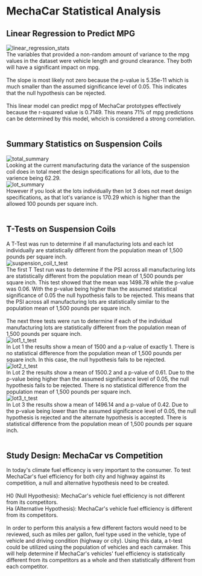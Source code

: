 # MechaCar Statistical Analysis

## Linear Regression to Predict MPG
![linear_regression_stats](link)<br>
The variables that provided a non-random amount of variance to the mpg values in the dataset were vehicle length and ground clearance. They both will have a significant impact on mpg.<br>
<br>
The slope is most likely not zero because the p-value is 5.35e-11 which is much smaller than the assumed significance level of 0.05. This indicates that the null hypothesis can be rejected.<br>
<br>
This linear model can predict mpg of MechaCar prototypes effectively because the r-squared value is 0.7149. This means 71% of mpg predictions can be determined by this model, whcich is considered a strong correlation.<br>
<br>
## Summary Statistics on Suspension Coils
![total_summary](link)<br>
Looking at the current manufacturing data the variance of the suspension coil does in total meet the design specifications for all lots, due to the varience being 62.29. <br>
![lot_summary](link)<br>
However if you look at the lots individually then lot 3 does not meet design specifications, as that lot's variance is 170.29 which is higher than the allowed 100 pounds per square inch.
<br>
<br>
## T-Tests on Suspension Coils
A T-Test was run to determine if all manufacturing lots and each lot individually are statistically different from the population mean of 1,500 pounds per square inch.<br>
![suspension_coil_t_test](link)<br>
The first T Test run was to determine if the PSI across all manufacturing lots are statistically different from the population mean of 1,500 pounds per square inch. This test showed that the mean was 1498.78 while the p-value was 0.06. With the p-value being higher than the assumed statistical significance of 0.05 the null hypothesis fails to be rejected. This means that the PSI across all manufacturing lots are statistically similar to the population mean of 1,500 pounds per square inch.
<br>
<br>
The next three tests were run to determine if each of the individual manufacturing lots are statistically different from the population mean of 1,500 pounds per square inch.<br>
![lot1_t_test](link)<br>
In Lot 1 the results show a mean of 1500 and a p-value of exactly 1. There is no statistical difference from the population mean of 1,500 pounds per square inch. In this case, the null hypothesis fails to be rejected.<br>
![lot2_t_test](link)<br>
In Lot 2 the results show a mean of 1500.2 and a p-value of 0.61. Due to the p-value being higher than the assumed significance level of 0.05, the null hypothesis fails to be rejected. There is no statistical difference from the population mean of 1,500 pounds per square inch.<br>
![lot3_t_test](link)<br>
In Lot 3 the results show a mean of 1496.14 and a p-value of 0.42. Due to the p-value being lower than the assumed significance level of 0.05, the null hypothesis is rejected and the alternate hypothesis is accepted. There is statistical difference from the population mean of 1,500 pounds per square inch.<br>
<br>
## Study Design: MechaCar vs Competition
In today's climate fuel efficency is very important to the consumer. To test MechaCar's fuel efficiency for both city and highway against its competition, a null and alternative hypothesis need to be created. <br>
<br>
H0 (Null Hypothesis): MechaCar's vehicle fuel efficiency is not different from its competitors.<br>
Ha (Alternative Hypothesis): MechaCar's vehicle fuel efficiency is different from its competitors.<br>
<br>
In order to perform this analysis a few different factors would need to be reviewed, such as miles per gallon, fuel type used in the vehicle, type of vehicle and driving condition (highway or city). Using this data, a t-test could be utilized using the population of vehicles and each carmaker. This will help determine if MechaCar's vehicles' fuel efficiency is statistically different from its competitors as a whole and then statistically different from each competitor.
